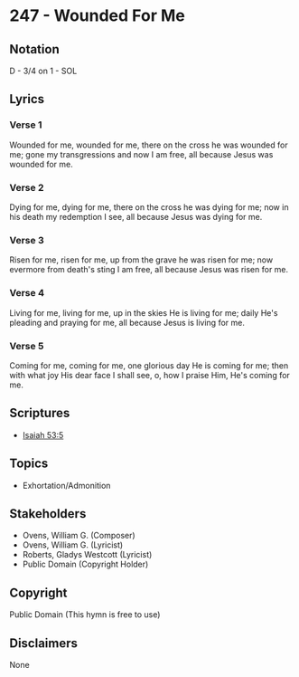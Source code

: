 # 247 - Wounded For Me

## Notation

D - 3/4 on 1 - SOL

## Lyrics

### Verse 1

Wounded for me, wounded for me, there on the cross he was wounded for me; gone my transgressions and now I am free, all because Jesus was wounded for me.

### Verse 2

Dying for me, dying for me, there on the cross he was dying for me; now in his death my redemption I see, all because Jesus was dying for me.

### Verse 3

Risen for me, risen for me, up from the grave he was risen for me; now evermore from death's sting I am free, all because Jesus was risen for me.

### Verse 4

Living for me, living for me, up in the skies He is living for me; daily He's pleading and praying for me, all because Jesus is living for me.

### Verse 5

Coming for me, coming for me, one glorious day He is coming for me; then with what joy His dear face I shall see, o, how I praise Him, He's coming for me.


## Scriptures

- [Isaiah 53:5](https://www.biblegateway.com/passage/?search=Isaiah%2053%3A5)

## Topics

- Exhortation/Admonition

## Stakeholders

- Ovens, William G. (Composer)
- Ovens, William G. (Lyricist)
- Roberts, Gladys Westcott (Lyricist)
- Public Domain (Copyright Holder)

## Copyright

Public Domain
(This hymn is free to use)

## Disclaimers

None

